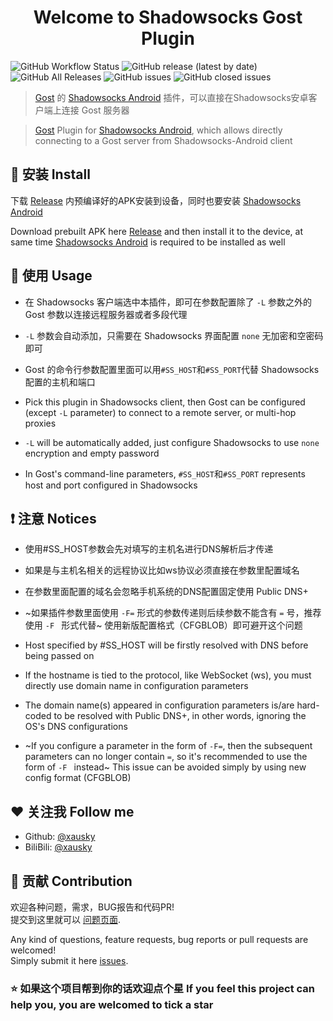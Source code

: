 <h1 align="center">Welcome to Shadowsocks Gost Plugin</h1>
<p>
  <img alt="GitHub Workflow Status" src="https://img.shields.io/github/workflow/status/xausky/ShadowsocksGostPlugin/Android CI">
  <img alt="GitHub release (latest by date)" src="https://img.shields.io/github/v/release/xausky/ShadowsocksGostPlugin">
  <img alt="GitHub All Releases" src="https://img.shields.io/github/downloads/xausky/ShadowsocksGostPlugin/total">
  <img alt="GitHub issues" src="https://img.shields.io/github/issues/xausky/ShadowsocksGostPlugin">
  <img alt="GitHub closed issues" src="https://img.shields.io/github/issues-closed/xausky/ShadowsocksGostPlugin">
</p>

> [Gost](https://github.com/ginuerzh/gost) 的 [Shadowsocks Android](https://github.com/shadowsocks/shadowsocks-android) 插件，可以直接在Shadowsocks安卓客户端上连接 Gost 服务器

> [Gost](https://github.com/ginuerzh/gost) Plugin for [Shadowsocks Android](https://github.com/shadowsocks/shadowsocks-android), which allows directly connecting to a Gost server from Shadowsocks-Android client

## 🚀 安装 Install

下载 [Release](https://github.com/xausky/ShadowsocksGostPlugin/releases) 内预编译好的APK安装到设备，同时也要安装 [Shadowsocks Android](https://github.com/shadowsocks/shadowsocks-android)

Download prebuilt APK here [Release](https://github.com/xausky/ShadowsocksGostPlugin/releases) and then install it to the device, at same time [Shadowsocks Android](https://github.com/shadowsocks/shadowsocks-android) is required to be installed as well

## 🔧 使用 Usage

* 在 Shadowsocks 客户端选中本插件，即可在参数配置除了 `-L` 参数之外的 Gost 参数以连接远程服务器或者多段代理
* `-L` 参数会自动添加，只需要在 Shadowsocks 界面配置 `none` 无加密和空密码即可
* Gost 的命令行参数配置里面可以用`#SS_HOST`和`#SS_PORT`代替 Shadowsocks 配置的主机和端口

* Pick this plugin in Shadowsocks client, then Gost can be configured (except `-L` parameter) to connect to a remote server, or multi-hop proxies
* `-L` will be automatically added, just configure Shadowsocks to use `none` encryption and empty password
* In Gost's command-line parameters, `#SS_HOST`和`#SS_PORT` represents host and port configured in Shadowsocks

## ❗ 注意 Notices

* 使用#SS_HOST参数会先对填写的主机名进行DNS解析后才传递
* 如果是与主机名相关的远程协议比如ws协议必须直接在参数里配置域名
* 在参数里面配置的域名会忽略手机系统的DNS配置固定使用 Public DNS+
* ~如果插件参数里面使用 `-F=` 形式的参数传递则后续参数不能含有 `=` 号，推荐使用 `-F ` 形式代替~ 使用新版配置格式（CFGBLOB）即可避开这个问题

* Host specified by #SS_HOST will be firstly resolved with DNS before being passed on
* If the hostname is tied to the protocol, like WebSocket (ws), you must directly use domain name in configuration parameters
* The domain name(s) appeared in configuration parameters is/are hard-coded to be resolved with Public DNS+, in other words, ignoring the OS's DNS configurations
* ~If you configure a parameter in the form of `-F=`, then the subsequent parameters can no longer contain `=`, so it's recommended to use the form of `-F ` instead~ This issue can be avoided simply by using new config format (CFGBLOB)

## ❤ 关注我 Follow me

* Github: [@xausky](https://github.com/xausky)
* BiliBili: [@xausky](https://space.bilibili.com/8419077)

## 🤝 贡献 Contribution

欢迎各种问题，需求，BUG报告和代码PR!<br />提交到这里就可以 [问题页面](https://github.com/xausky/ShadowsocksGostPlugin/issues).

Any kind of questions, feature requests, bug reports or pull requests are welcomed!<br />Simply submit it here [issues](https://github.com/xausky/ShadowsocksGostPlugin/issues).

### ⭐ 如果这个项目帮到你的话欢迎点个星 If you feel this project can help you, you are welcomed to tick a star

